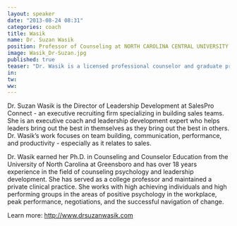 ```yaml
---
layout: speaker
date: "2013-08-24 08:31"
categories: coach
title: Wasik
name: Dr. Suzan Wasik
position: Professor of Counseling at NORTH CAROLINA CENTRAL UNIVERSITY (NCCU)
image: Wasik_Dr-Suzan.jpg
published: true
teaser: "Dr. Wasik is a licensed professional counselor and graduate professor specializing in the areas of counseling, mindfulness, and leadership development."
in:
tw:
ww: 
---
```

Dr. Suzan Wasik is the Director of Leadership Development at SalesPro Connect - an executive recruiting firm specializing in building sales teams.  She is an executive coach and leadership development expert who helps leaders bring out the best in themselves as they bring out the best in others.  Dr. Wasik’s work focuses on team building,  communication, performance, and productivity - especially as it relates to sales. 

Dr. Wasik earned her Ph.D. in Counseling and Counselor Education from the University of North Carolina at Greensboro and has over 18 years experience in the field of counseling psychology and leadership development. She has served as a college professor and maintained a private clinical practice.  She works with high achieving individuals and high performing groups in the areas of positive psychology in the workplace, peak performance, negotiations, and the successful navigation of change. 

Learn more: http://www.drsuzanwasik.com

 